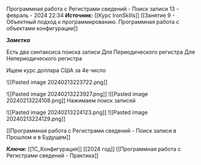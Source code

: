 
Программная работа с Регистрами сведений - Поиск записи
 13 - февраль - 2024  22:34 
***Источник:***  [[Курс IronSkills]] [[Занятие 9 - Объектный подход к программированию. Программная работа с объектами конфигурации]]

***Заметка*** 

Есть два синтаксиса поиска записи 
Для Периодического регистра
Для Непериодического регистра

Ищем курс доллара США за 4е число

![[Pasted image 20240213223722.png]]

![[Pasted image 20240213223927.png]]
![[Pasted image 20240213224108.png]]
Нажимаем поиск записей

![[Pasted image 20240213224123.png]]
![[Pasted image 20240213224129.png]]

[[Программная работа с Регистрами сведений - Поиск записи в Прошлом и в Будущем]]

***Ключи:*** [[1С_Конфигурация]] [[2024 год]]  [[Программная работа с Регистрами сведений - Практика]]